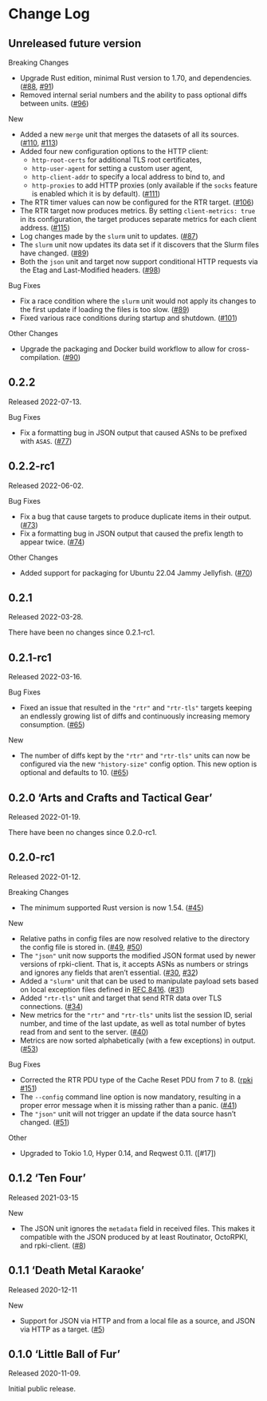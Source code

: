 # Change Log

## Unreleased future version

Breaking Changes

* Upgrade Rust edition, minimal Rust version to 1.70, and dependencies.
  ([#88], [#91])
* Removed internal serial numbers and the ability to pass optional diffs
  between units. ([#96])

New

* Added a new `merge` unit that merges the datasets of all its sources.
  ([#110], [#113])
* Added four new configuration options to the HTTP client:
  * `http-root-certs` for additional TLS root certificates,
  * `http-user-agent` for setting a custom user agent,
  * `http-client-addr` to specify a local address to bind to, and
  * `http-proxies` to add HTTP proxies (only available if the `socks` feature
     is enabled which it is by default). ([#111])
* The RTR timer values can now be configured for the RTR target. ([#106])
* The RTR target now produces metrics. By setting `client-metrics: true`
  in its configuration, the target produces separate metrics for each
  client address. ([#115])
* Log changes made by the `slurm` unit to updates. ([#87])
* The `slurm` unit now updates its data set if it discovers that the Slurm
  files have changed. ([#89])
* Both the `json` unit and target now support conditional HTTP requests
  via the Etag and Last-Modified headers. ([#98])

Bug Fixes

* Fix a race condition where the `slurm` unit would not apply its changes
  to the first update if loading the files is too slow. ([#89])
* Fixed various race conditions during startup and shutdown. ([#101])

Other Changes

* Upgrade the packaging and Docker build workflow to allow for
  cross-compilation. ([#90])


[#87]: https://github.com/NLnetLabs/rtrtr/pull/87
[#88]: https://github.com/NLnetLabs/rtrtr/pull/88
[#89]: https://github.com/NLnetLabs/rtrtr/pull/89
[#90]: https://github.com/NLnetLabs/rtrtr/pull/90
[#91]: https://github.com/NLnetLabs/rtrtr/pull/91
[#96]: https://github.com/NLnetLabs/rtrtr/pull/96
[#98]: https://github.com/NLnetLabs/rtrtr/pull/98
[#101]: https://github.com/NLnetLabs/rtrtr/pull/101
[#106]: https://github.com/NLnetLabs/rtrtr/pull/106
[#110]: https://github.com/NLnetLabs/rtrtr/pull/110
[#111]: https://github.com/NLnetLabs/rtrtr/pull/111
[#113]: https://github.com/NLnetLabs/rtrtr/pull/113
[#115]: https://github.com/NLnetLabs/rtrtr/pull/115


## 0.2.2

Released 2022-07-13.

Bug Fixes

* Fix a formatting bug in JSON output that caused ASNs to be prefixed with
  `ASAS`. ([#77])

[#77]: https://github.com/NLnetLabs/rtrtr/pull/77


## 0.2.2-rc1

Released 2022-06-02.

Bug Fixes

* Fix a bug that cause targets to produce duplicate items in their output.
  ([#73])
* Fix a formatting bug in JSON output that caused the prefix length to
  appear twice. ([#74])

Other Changes

* Added support for packaging for Ubuntu 22.04 Jammy Jellyfish. ([#70])

[#70]: https://github.com/NLnetLabs/rtrtr/pull/70
[#73]: https://github.com/NLnetLabs/rtrtr/pull/73
[#74]: https://github.com/NLnetLabs/rtrtr/pull/74


## 0.2.1

Released 2022-03-28.

There have been no changes since 0.2.1-rc1.


## 0.2.1-rc1

Released 2022-03-16.

Bug Fixes

* Fixed an issue that resulted in the `"rtr"` and `"rtr-tls"` targets
  keeping an endlessly growing list of diffs and continuously increasing
  memory consumption. ([#65])

New

* The number of diffs kept by the `"rtr"` and `"rtr-tls"` units can now
  be configured via the new `"history-size"` config option. This new
  option is optional and defaults to 10. ([#65])

[#65]: https://github.com/NLnetLabs/rtrtr/pull/65


## 0.2.0 ‘Arts and Crafts and Tactical Gear’

Released 2022-01-19.

There have been no changes since 0.2.0-rc1.


## 0.2.0-rc1

Released 2022-01-12.

Breaking Changes

* The minimum supported Rust version is now 1.54. ([#45])

New

* Relative paths in config files are now resolved relative to the
  directory the config file is stored in. ([#49], [#50])
* The `"json"` unit now supports the modified JSON format used by newer
  versions of rpki-client. That is, it accepts ASNs as numbers or
  strings and ignores any fields that aren’t essential. ([#30], [#32])
* Added a `"slurm"` unit that can be used to manipulate payload sets based
  on local exception files defined in [RFC 8416]. ([#31])
* Added `"rtr-tls"` unit and target that send RTR data over TLS
  connections. ([#34])
* New metrics for the `"rtr"` and `"rtr-tls"` units list the session ID,
  serial number, and time of the last update, as well as total number of
  bytes read from and sent to the server. ([#40])
* Metrics are now sorted alphabetically (with a few exceptions) in output.
  ([#53])

Bug Fixes

* Corrected the RTR PDU type of the Cache Reset PDU from 7 to 8.
  ([rpki #151])
* The `--config` command line option is now mandatory, resulting in a
  proper error message when it is missing rather than a panic. ([#41])
* The `"json"` unit will not trigger an update if the data source hasn’t
  changed. ([#51])

Other

* Upgraded to Tokio 1.0, Hyper 0.14, and Reqwest 0.11. ([#17]) 

[#30]: https://github.com/NLnetLabs/rtrtr/pull/30
[#31]: https://github.com/NLnetLabs/rtrtr/pull/31
[#32]: https://github.com/NLnetLabs/rtrtr/pull/32
[#34]: https://github.com/NLnetLabs/rtrtr/pull/34
[#40]: https://github.com/NLnetLabs/rtrtr/pull/40
[#41]: https://github.com/NLnetLabs/rtrtr/pull/41
[#45]: https://github.com/NLnetLabs/rtrtr/pull/45
[#49]: https://github.com/NLnetLabs/rtrtr/pull/49
[#50]: https://github.com/NLnetLabs/rtrtr/pull/50
[#51]: https://github.com/NLnetLabs/rtrtr/pull/51
[#53]: https://github.com/NLnetLabs/rtrtr/pull/53
[rpki #151]: https://github.com/NLnetLabs/rpki-rs/pull/151
[RFC 8416]: https://tools.ietf.org/html/rfc8416


## 0.1.2 ‘Ten Four’

Released 2021-03-15

New

* The JSON unit ignores the `metadata` field in received files. This
  makes it compatible with the JSON produced by at least Routinator, OctoRPKI,
  and rpki-client. ([#8])


[#8]: https://github.com/NLnetLabs/rtrtr/pull/8


## 0.1.1 ‘Death Metal Karaoke’

Released 2020-12-11

New

* Support for JSON via HTTP and from a local file as a source, and JSON
  via HTTP as a target. ([#5])

[#5]: https://github.com/NLnetLabs/rtrtr/pull/5


## 0.1.0 ‘Little Ball of Fur’

Released 2020-11-09.

Initial public release.

